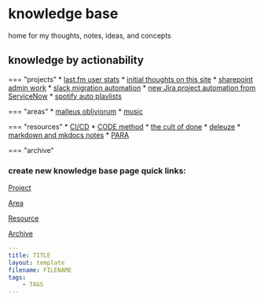 # knowledge base
home for my thoughts, notes, ideas, and concepts

## knowledge by actionability
=== "projects"
    * [last.fm user stats](projects/lastfm.md)
    * [initial thoughts on this site](projects/portfolio.md)
    * [sharepoint admin work](projects/sharepoint.md)
    * [slack migration automation](projects/slack.md)
    * [new Jira project automation from ServiceNow](projects/snow-jira.md)
    * [spotify auto playlists](projects/spotify.md)

=== "areas"
    * [malleus obliviorum](areas/malleus-obliviorum.md)
    * [music](areas/music.md)

=== "resources"
    * [CI/CD](resources/cicd.md)
    * [CODE method](resources/code.md)
    * [the cult of done](resources/cult-of-done.md)
    * [deleuze](resources/deleuze.md)
    * [markdown and mkdocs notes](resources/mkdocs-material.md)
    * [PARA](resources/para.md)

=== "archive"


### create new knowledge base page quick links:
<p>
<div class="md-button-holder">
<a class="md-button"
    href="https://github.com/iarichter/malleus-obliviorum/new/main/docs/resources?filename=XXXXXX.md&value=---%0D%0Atitle:%20XXXX%0D%0Alayout:%20template%0D%0Afilename:%20XXXX.md%0D%0Atags:%0D%0A---%0D%0A"
    target="_blank">Project</a>

<a class="md-button"
    href="https://github.com/iarichter/malleus-obliviorum/new/main/docs/areas?filename=XXXXXX.md&value=---%0D%0Atitle:%20XXXX%0D%0Alayout:%20template%0D%0Afilename:%20XXXX.md%0D%0Atags:%0D%0A---%0D%0A"
    target="_blank">Area</a>

<a class="md-button"
    href="https://github.com/iarichter/malleus-obliviorum/new/main/docs/resources?filename=XXXXXX.md&value=---%0D%0Atitle:%20XXXX%0D%0Alayout:%20template%0D%0Afilename:%20XXXX.md%0D%0Atags:%0D%0A---%0D%0A"
    target="_blank">Resource</a>

<a class="md-button"
    href="https://github.com/iarichter/malleus-obliviorum/new/main/docs/archive?filename=XXXXXX.md&value=---%0D%0Atitle:%20XXXX%0D%0Alayout:%20template%0D%0Afilename:%20XXXX.md%0D%0Atags:%0D%0A---%0D%0A"
    target="_blank">Archive</a>
</div>

``` yaml title="Markdown file properties template"
---
title: TITLE
layout: template
filename: FILENAME
tags:
    - TAGS
---
```
